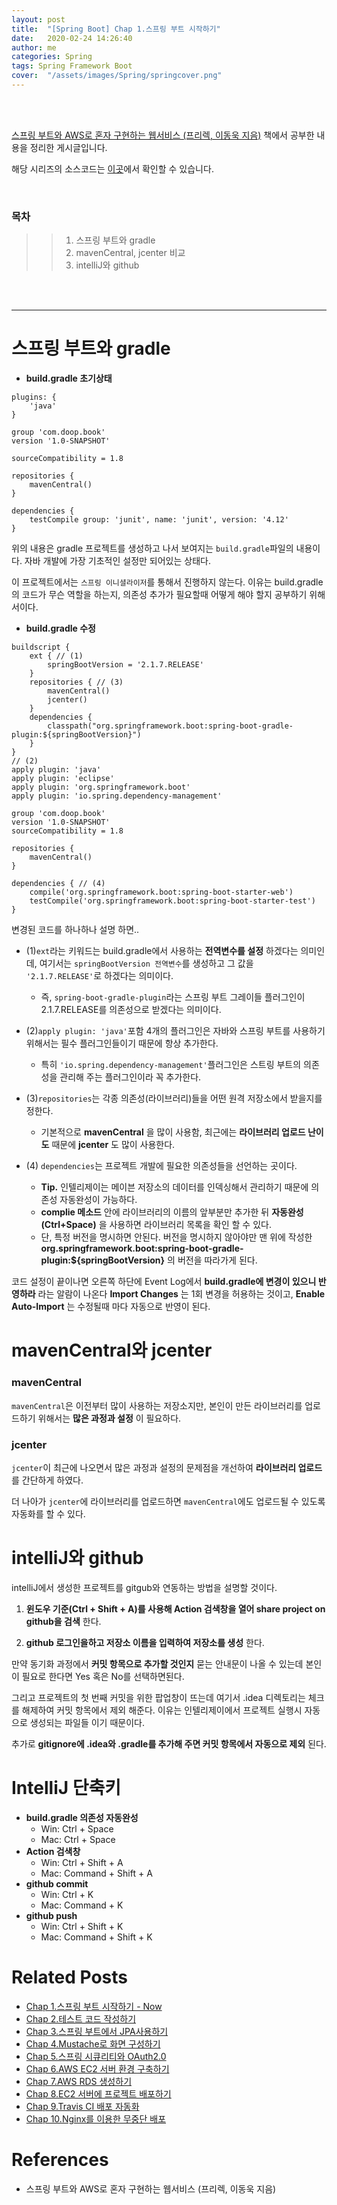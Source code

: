 ```yaml
---
layout: post
title:  "[Spring Boot] Chap 1.스프링 부트 시작하기"
date:   2020-02-24 14:26:40
author: me
categories: Spring
tags: Spring Framework Boot
cover:  "/assets/images/Spring/springcover.png"
---
```


<br />
<br />

[스프링 부트와 AWS로 혼자 구현하는 웹서비스 (프리렉, 이동욱 지음)](https://jojoldu.tistory.com/463) 책에서 공부한 내용을 정리한 게시글입니다.

해당 시리즈의 소스코드는 [이곳](https://github.com/doorisopen/freelec-springboot2-webservice)에서 확인할 수 있습니다. 

<br />

### 목차
>> 1. 스프링 부트와 gradle
>> 2. mavenCentral, jcenter 비교 
>> 3. intelliJ와 github



<br />
<br />


<hr />

# 스프링 부트와 gradle

* __build.gradle 초기상태__

```
plugins: {
    'java'
}

group 'com.doop.book'
version '1.0-SNAPSHOT'

sourceCompatibility = 1.8

repositories {
    mavenCentral()
}

dependencies {
    testCompile group: 'junit', name: 'junit', version: '4.12'
}
```

위의 내용은 gradle 프로젝트를 생성하고 나서 보여지는 `build.gradle`파일의 내용이다. 자바 개발에 가장 기초적인 설정만 되어있는 상태다. 

이 프로젝트에서는 `스프링 이니셜라이저`를 통해서 진행하지 않는다. 이유는 build.gradle의 코드가 무슨 역할을 하는지, 의존성 추가가 필요할때 어떻게 해야 할지 공부하기 위해서이다.


* __build.gradle 수정__

```
buildscript {
    ext { // (1)
        springBootVersion = '2.1.7.RELEASE'
    }
    repositories { // (3)
        mavenCentral()
        jcenter()
    }
    dependencies {
        classpath("org.springframework.boot:spring-boot-gradle-plugin:${springBootVersion}")
    }
}
// (2)
apply plugin: 'java'
apply plugin: 'eclipse'
apply plugin: 'org.springframework.boot'
apply plugin: 'io.spring.dependency-management'

group 'com.doop.book'
version '1.0-SNAPSHOT'
sourceCompatibility = 1.8

repositories {
    mavenCentral()
}

dependencies { // (4)
    compile('org.springframework.boot:spring-boot-starter-web')
    testCompile('org.springframework.boot:spring-boot-starter-test')
}
```

변경된 코드를 하나하나 설명 하면..

* (1)`ext`라는 키워드는 build.gradle에서 사용하는 __전역변수를 설정__ 하겠다는 의미인데, 여기서는 `springBootVersion 전역변수`를 생성하고 그 값을 `'2.1.7.RELEASE'`로 하겠다는 의미이다.
  + 즉, `spring-boot-gradle-plugin`라는 스프링 부트 그레이들 플러그인이 2.1.7.RELEASE를 의존성으로 받겠다는 의미이다.

* (2)`apply plugin: 'java'`포함 4개의 플러그인은 자바와 스프링 부트를 사용하기 위해서는 필수 플러그인들이기 때문에 항상 추가한다.
  + 특히 `'io.spring.dependency-management'`플러그인은 스트링 부트의 의존성을 관리해 주는 플러그인이라 꼭 추가한다.

* (3)`repositories`는 각종 의존성(라이브러리)들을 어떤 원격 저장소에서 받을지를 정한다.
  + 기본적으로 __mavenCentral__ 을 많이 사용함, 최근에는 __라이브러리 업로드 난이도__ 때문에 __jcenter__ 도 많이 사용한다.

* (4) `dependencies`는 프로젝트 개발에 필요한 의존성들을 선언하는 곳이다.
  + __Tip.__ 인텔리제이는 메이븐 저장소의 데이터를 인덱싱해서 관리하기 때문에 의존성 자동완성이 가능하다.
  + __complie 메소드__ 안에 라이브러리의 이름의 앞부분만 추가한 뒤 __자동완성(Ctrl+Space)__ 을 사용하면 라이브러리 목록을 확인 할 수 있다. 
  + 단, 특정 버전을 명시하면 안된다. 버전을 명시하지 않아야만 맨 위에 작성한 __org.springframework.boot:spring-boot-gradle-plugin:${springBootVersion}__ 의 버전을 따라가게 된다.

코드 설정이 끝이나면 오른쪽 하단에 Event Log에서 __build.gradle에 변경이 있으니 반영하라__ 라는
알람이 나온다 __Import Changes__ 는 1회 변경을 허용하는 것이고, __Enable Auto-Import__ 는 수정될때 마다 자동으로 반영이 된다.

# mavenCentral와 jcenter
### mavenCentral
`mavenCentral`은 이전부터 많이 사용하는 저장소지만, 본인이 만든 라이브러리를 업로드하기 위해서는 __많은 과정과 설정__ 이 필요하다.

### jcenter
`jcenter`이 최근에 나오면서 많은 과정과 설정의 문제점을 개선하여 __라이브러리 업로드__ 를 간단하게 하였다. 

더 나아가 `jcenter`에 라이브러리를 업로드하면 `mavenCentral`에도 업로드될 수 있도록 자동화를 할 수 있다.


# intelliJ와 github 
intelliJ에서 생성한 프로젝트를 gitgub와 연동하는 방법을 설명할 것이다. 

1. __윈도우 기준(Ctrl + Shift + A)를 사용해 Action 검색창을 열어 share project on github을 검색__ 한다.

2. __github 로그인을하고 저장소 이름을 입력하여 저장소를 생성__ 한다. 

만약 동기화 과정에서 __커밋 항목으로 추가할 것인지__ 묻는 안내문이 나올 수 있는데 본인이 필요로 한다면 Yes 혹은 No를 선택하면된다. 

그리고 프로젝트의 첫 번째 커밋을 위한 팝업창이 뜨는데 여기서 .idea 디렉토리는 체크를 해제하여 커밋 항목에서 제외 해준다. 이유는 인텔리제이에서 프로젝트 실행시 자동으로 생성되는 파일들 이기 때문이다.

추가로 __gitignore에 .idea와 .gradle를 추가해 주면 커밋 항목에서 자동으로 제외__ 된다.


# IntelliJ 단축키
* __build.gradle 의존성 자동완성__
  + Win: Ctrl + Space
  + Mac: Ctrl + Space
* __Action 검색창__
  + Win: Ctrl + Shift + A
  + Mac: Command + Shift + A
* __github commit__
  + Win: Ctrl + K
  + Mac: Command + K
* __github push__
  + Win: Ctrl + Shift + K
  + Mac: Command + Shift + K

# Related Posts
* [Chap 1.스프링 부트 시작하기 - Now](#)
* [Chap 2.테스트 코드 작성하기](https://doorisopen.github.io/spring/2020/02/24/spring-freelec-springboot-chap2.html)
* [Chap 3.스프링 부트에서 JPA사용하기](https://doorisopen.github.io/spring/2020/02/26/spring-freelec-springboot-chap3.html)
* [Chap 4.Mustache로 화면 구성하기](https://doorisopen.github.io/spring/2020/03/03/spring-freelec-springboot-chap4.html)
* [Chap 5.스프링 시큐리티와 OAuth2.0](https://doorisopen.github.io/spring/2020/03/03/spring-freelec-springboot-chap5.html)
* [Chap 6.AWS EC2 서버 환경 구축하기](https://doorisopen.github.io/spring/2020/03/10/spring-freelec-springboot-chap6.html)
* [Chap 7.AWS RDS 생성하기](https://doorisopen.github.io/spring/2020/03/11/spring-freelec-springboot-chap7.html)
* [Chap 8.EC2 서버에 프로젝트 배포하기](https://doorisopen.github.io/spring/2020/03/12/spring-freelec-springboot-chap8.html)
* [Chap 9.Travis CI 배포 자동화](https://doorisopen.github.io/spring/2020/03/13/spring-freelec-springboot-chap9.html)
* [Chap 10.Nginx를 이용한 무중단 배포](https://doorisopen.github.io/spring/2020/03/18/spring-freelec-springboot-chap10.html)

# References
* 스프링 부트와 AWS로 혼자 구현하는 웹서비스 (프리렉, 이동욱 지음)
